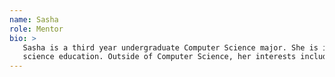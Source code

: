 ```yaml
---
name: Sasha
role: Mentor
bio: >
   Sasha is a third year undergraduate Computer Science major. She is interested in web development and computer 
   science education. Outside of Computer Science, her interests include environmental advocacy and rock climbing. 
---
```

